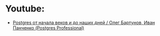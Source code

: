 # Youtube:
- [Postgres от начала веков и до наших дней / Олег Бартунов, Иван Панченко (Postgres Professional)](https://www.youtube.com/watch?v=LlIEboRi4m8)